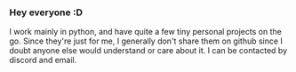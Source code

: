 ### Hey everyone :D
I work mainly in python, and have quite a few tiny personal projects on the go. Since they're just for me, I generally don't share them on github since I doubt anyone else would understand or care about it.
I can be contacted by discord and email.

<!--
**biran4454/biran4454** is a ✨ _special_ ✨ repository because its `README.md` (this file) appears on your GitHub profile.

Here are some ideas to get you started:

- 🔭 I’m currently working on ...
- 🌱 I’m currently learning ...
- 👯 I’m looking to collaborate on ...
- 🤔 I’m looking for help with ...
- 💬 Ask me about ...
- 📫 How to reach me: ...
- 😄 Pronouns: ...
- ⚡ Fun fact: ...
-->
